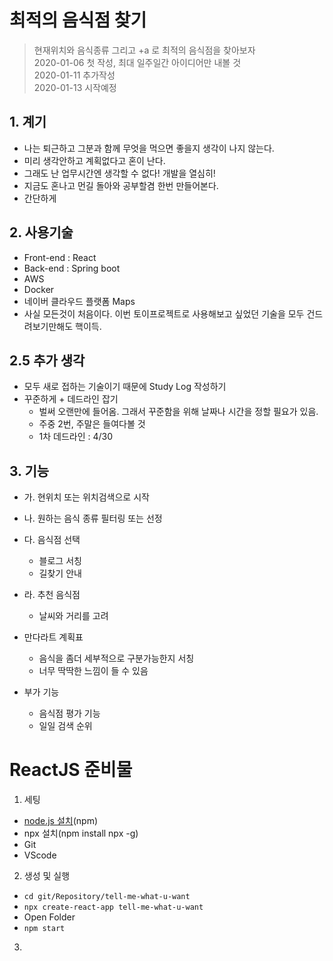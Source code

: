 # 최적의 음식점 찾기
> 현재위치와 음식종류 그리고 +a 로 최적의 음식점을 찾아보자  
> 2020-01-06 첫 작성, 최대 일주일간 아이디어만 내볼 것  
> 2020-01-11 추가작성  
> 2020-01-13 시작예정  

## 1. 계기
  - 나는 퇴근하고 그분과 함께 무엇을 먹으면 좋을지 생각이 나지 않는다.
  - 미리 생각안하고 계획없다고 혼이 난다.
  - 그래도 난 업무시간엔 생각할 수 없다! 개발을 열심히!
  - 지금도 혼나고 먼길 돌아와 공부할겸 한번 만들어본다.
  - 간단하게

## 2. 사용기술
  - Front-end : React
  - Back-end : Spring boot
  - AWS 
  - Docker
  - 네이버 클라우드 플랫폼 Maps
  - 사실 모든것이 처음이다. 이번 토이프로젝트로 사용해보고 싶었던 기술을 모두 건드려보기만해도 핵이득.

## 2.5 추가 생각
 - 모두 새로 접하는 기술이기 때문에 Study Log 작성하기
 - 꾸준하게 + 데드라인 잡기
    - 벌써 오랜만에 들어옴. 그래서 꾸준함을 위해 날짜나 시간을 정할 필요가 있음.
    - 주중 2번, 주말은 들여다볼 것
    - 1차 데드라인 : 4/30

## 3. 기능
  - 가. 현위치 또는 위치검색으로 시작
  - 나. 원하는 음식 종류 필터링 또는 선정
  - 다. 음식점 선택
    - 블로그 서칭
    - 길찾기 안내
  - 라. 추천 음식점
    - 날씨와 거리를 고려

  - 만다라트 계획표
    - 음식을 좀더 세부적으로 구분가능한지 서칭
    - 너무 딱딱한 느낌이 들 수 있음

  - 부가 기능
    - 음식점 평가 기능
    - 일일 검색 순위

# ReactJS 준비물
1. 세팅
 - [node.js 설치](https://nodejs.org/ko/)(npm)
 - npx 설치(npm install npx -g)
 - Git
 - VScode

2. 생성 및 실행
 - `cd git/Repository/tell-me-what-u-want`
 - `npx create-react-app tell-me-what-u-want`
 - Open Folder
 - `npm start`

3. 
